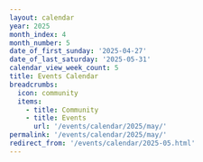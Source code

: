 ```yaml
---
layout: calendar
year: 2025
month_index: 4
month_number: 5
date_of_first_sunday: '2025-04-27'
date_of_last_saturday: '2025-05-31'
calendar_view_week_count: 5
title: Events Calendar
breadcrumbs:
  icon: community
  items:
    - title: Community
    - title: Events
      url: '/events/calendar/2025/may/'
permalink: '/events/calendar/2025/may/'
redirect_from: '/events/calendar/2025-05.html'
---
```

